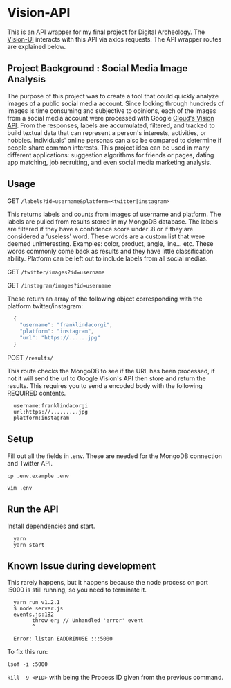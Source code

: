 # Vision-API

This is an API wrapper for my final project for Digital Archeology. The [Vision-UI](https://github.com/paineleffler/vision-ui) interacts with this API via axios requests. The API wrapper routes are explained below.

## Project Background : Social Media Image Analysis

The purpose of this project was to create a tool that could quickly analyze images of a public social media account. Since looking through hundreds of images is time consuming and subjective to opinions, each of the images from a social media account were processed with Google [Cloud's Vision API](https://cloud.google.com/vision/). From the responses, labels are accumulated, filtered, and tracked to build textual data that can represent a person's interests, activities, or hobbies. Individuals' online personas can also be compared to determine if people share common interests. This project idea can be used in many different applications: suggestion algorithms for friends or pages, dating app matching, job recruiting, and even social media marketing analysis.

## Usage

GET `/labels?id=username&platform=<twitter|instagram>`

This returns labels and counts from images of username and platform. The labels are pulled from results stored in my MongoDB database. The labels are filtered if they have a confidence score under .8 or if they are considered a 'useless' word. These words are a custom list that were deemed uninteresting. Examples: color, product, angle, line... etc. These words commonly come back as results and they have little classification ability. Platform can be left out to include labels from all social medias.

GET `/twitter/images?id=username`

GET `/instagram/images?id=username`

These return an array of the following object corresponding with the platform twitter/instagram:

``` javascript
  {
    "username": "franklindacorgi",
    "platform": "instagram",
    "url": "https://......jpg"
  }
```

POST `/results/`

This route checks the MongoDB to see if the URL has been processed, if not it will send the url to Google Vision's API then store and return the results. This requires you to send a encoded body with the following REQUIRED contents.

```
  username:franklindacorgi
  url:https://.........jpg
  platform:instagram
```

## Setup

Fill out all the fields in .env. These are needed for the MongoDB connection and Twitter API.

`cp .env.example .env`

`vim .env`



## Run the API

Install dependencies and start.

```
  yarn
  yarn start
```

## Known Issue during development 

This rarely happens, but it happens because the node process on port :5000 is still running, so you need to terminate it.

```
  yarn run v1.2.1
  $ node server.js
  events.js:182
        throw er; // Unhandled 'error' event
        ^

  Error: listen EADDRINUSE :::5000
```

To fix this run:

`lsof -i :5000`

`kill -9 <PID>` with <PID> being the Process ID given from the previous command.
